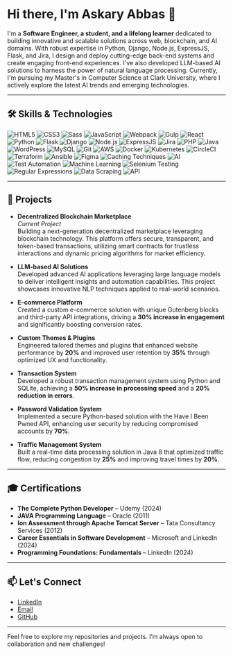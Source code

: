 # Hi there, I'm Askary Abbas 👋

I'm a **Software Engineer, a student, and a lifelong learner** dedicated to building innovative and scalable solutions across web, blockchain, and AI domains. With robust expertise in Python, Django, Node.js, ExpressJS, Flask, and Jira, I design and deploy cutting-edge back-end systems and create engaging front-end experiences. I've also developed LLM-based AI solutions to harness the power of natural language processing. Currently, I'm pursuing my Master's in Computer Science at Clark University, where I actively explore the latest AI trends and emerging technologies.

---

## 🛠️ Skills & Technologies

![HTML5](https://img.shields.io/badge/HTML5-E34F26?style=flat-square&logo=html5&logoColor=white)
![CSS3](https://img.shields.io/badge/CSS3-1572B6?style=flat-square&logo=css3)
![Sass](https://img.shields.io/badge/Sass-CC6699?style=flat-square&logo=sass&logoColor=white)
![JavaScript](https://img.shields.io/badge/JavaScript-F7DF1E?style=flat-square&logo=javascript&logoColor=black)
![Webpack](https://img.shields.io/badge/Webpack-8DD6F9?style=flat-square&logo=webpack&logoColor=white)
![Gulp](https://img.shields.io/badge/Gulp-CF4647?style=flat-square&logo=gulp&logoColor=white)
![React](https://img.shields.io/badge/React-61DAFB?style=flat-square&logo=react&logoColor=black)
![Python](https://img.shields.io/badge/Python-3776AB?style=flat-square&logo=python&logoColor=white)
![Flask](https://img.shields.io/badge/Flask-000000?style=flat-square&logo=flask&logoColor=white)
![Django](https://img.shields.io/badge/Django-092E20?style=flat-square&logo=django&logoColor=white)
![Node.js](https://img.shields.io/badge/Node.js-339933?style=flat-square&logo=node.js&logoColor=white)
![ExpressJS](https://img.shields.io/badge/ExpressJS-000000?style=flat-square&logo=express&logoColor=white)
![Jira](https://img.shields.io/badge/Jira-0052CC?style=flat-square&logo=jira&logoColor=white)
![PHP](https://img.shields.io/badge/PHP-777BB4?style=flat-square&logo=php&logoColor=white)
![Java](https://img.shields.io/badge/Java-007396?style=flat-square&logo=java&logoColor=white)
![WordPress](https://img.shields.io/badge/WordPress-21759B?style=flat-square&logo=wordpress&logoColor=white)
![MySQL](https://img.shields.io/badge/MySQL-4479A1?style=flat-square&logo=mysql&logoColor=white)
![Git](https://img.shields.io/badge/Git-F05032?style=flat-square&logo=git&logoColor=white)
![AWS](https://img.shields.io/badge/AWS-232F3E?style=flat-square&logo=amazon-aws&logoColor=white)
![Docker](https://img.shields.io/badge/Docker-2496ED?style=flat-square&logo=docker&logoColor=white)
![Kubernetes](https://img.shields.io/badge/Kubernetes-326CE5?style=flat-square&logo=kubernetes&logoColor=white)
![CircleCI](https://img.shields.io/badge/CircleCI-343434?style=flat-square&logo=circleci&logoColor=white)
![Terraform](https://img.shields.io/badge/Terraform-623CE4?style=flat-square&logo=terraform&logoColor=white)
![Ansible](https://img.shields.io/badge/Ansible-EE0000?style=flat-square&logo=ansible&logoColor=white)
![Figma](https://img.shields.io/badge/Figma-F24E1E?style=flat-square&logo=figma&logoColor=white)
![Caching Techniques](https://img.shields.io/badge/Caching%20Techniques-4CAF50?style=flat-square)
![AI](https://img.shields.io/badge/AI-FF6600?style=flat-square&logo=openai&logoColor=white)
![Test Automation](https://img.shields.io/badge/Test%20Automation-007ACC?style=flat-square)
![Machine Learning](https://img.shields.io/badge/Machine%20Learning-6600CC?style=flat-square)
![Selenium Testing](https://img.shields.io/badge/Selenium-43B02A?style=flat-square&logo=selenium&logoColor=white)
![Regular Expressions](https://img.shields.io/badge/RegEx-FF6600?style=flat-square)
![Data Scraping](https://img.shields.io/badge/Data%20Scraping-4285F4?style=flat-square)
![API](https://img.shields.io/badge/API-0A66C2?style=flat-square)

---

## 🚀 Projects

- **Decentralized Blockchain Marketplace**  
  _Current Project_  
  Building a next-generation decentralized marketplace leveraging blockchain technology. This platform offers secure, transparent, and token-based transactions, utilizing smart contracts for trustless interactions and dynamic pricing algorithms for market efficiency.

- **LLM-based AI Solutions**  
  Developed advanced AI applications leveraging large language models to deliver intelligent insights and automation capabilities. This project showcases innovative NLP techniques applied to real-world scenarios.

- **E-commerce Platform**  
  Created a custom e-commerce solution with unique Gutenberg blocks and third-party API integrations, driving a **30% increase in engagement** and significantly boosting conversion rates.

- **Custom Themes & Plugins**  
  Engineered tailored themes and plugins that enhanced website performance by **20%** and improved user retention by **35%** through optimized UX and functionality.

- **Transaction System**  
  Developed a robust transaction management system using Python and SQLite, achieving a **50% increase in processing speed** and a **20% reduction in errors**.

- **Password Validation System**  
  Implemented a secure Python-based solution with the Have I Been Pwned API, enhancing user security by reducing compromised accounts by **70%**.

- **Traffic Management System**  
  Built a real-time data processing solution in Java 8 that optimized traffic flow, reducing congestion by **25%** and improving travel times by **20%**.

---

## 🎓 Certifications

- **The Complete Python Developer** – Udemy (2024)
- **JAVA Programming Language** – Oracle (2011)
- **Ion Assessment through Apache Tomcat Server** – Tata Consultancy Services (2012)
- **Career Essentials in Software Development** – Microsoft and LinkedIn (2024)
- **Programming Foundations: Fundamentals** – LinkedIn (2024)

---

## 📫 Let's Connect

- [LinkedIn](https://www.linkedin.com/in/askaryabbas)
- [Email](mailto:dev.askary@gmail.com)
- [GitHub](https://github.com/askaryabbas)

---

Feel free to explore my repositories and projects. I’m always open to collaboration and new challenges!
